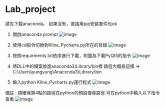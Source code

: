 # Lab_project

請先下載anaconda。
如果沒有，直接用pip安裝套件也ok
1. 開啟anaconda prompt
![image](https://github.com/yhzbambu/Lab_project/blob/windows/1.PNG)

2. 使用cd指令切換到Kline_Pycharts.py所在的目錄
![image](https://github.com/yhzbambu/Lab_project/blob/windows/2.PNG)

3. 按照requirments.txt依序進行下載，附圖為下載PyQt5的指令
![image](https://github.com/yhzbambu/Lab_project/blob/windows/3.PNG)

4. 將DLL中的檔案放進anaconda3/Library/bin裡
路徑大概長這樣 => C:\Users\yungyung\Anaconda3\Library\bin

5. 輸入python Kline_Pycharts.py運行程式
![image](https://github.com/yhzbambu/Lab_project/blob/windows/4.PNG)

備註 : 請確保第4點的路徑在python的預設搜尋路徑
       可在python中輸入以下指令查看
       ![image](https://github.com/yhzbambu/Lab_project/blob/windows/5.PNG)
